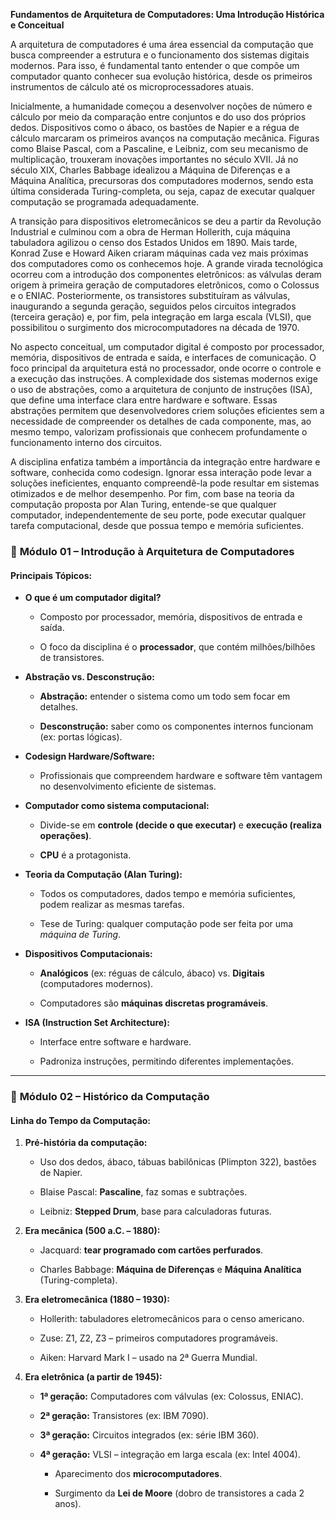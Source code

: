 
**Fundamentos de Arquitetura de Computadores: Uma Introdução Histórica e Conceitual**

A arquitetura de computadores é uma área essencial da computação que busca compreender a estrutura e o funcionamento dos sistemas digitais modernos. Para isso, é fundamental tanto entender o que compõe um computador quanto conhecer sua evolução histórica, desde os primeiros instrumentos de cálculo até os microprocessadores atuais.

Inicialmente, a humanidade começou a desenvolver noções de número e cálculo por meio da comparação entre conjuntos e do uso dos próprios dedos. Dispositivos como o ábaco, os bastões de Napier e a régua de cálculo marcaram os primeiros avanços na computação mecânica. Figuras como Blaise Pascal, com a Pascaline, e Leibniz, com seu mecanismo de multiplicação, trouxeram inovações importantes no século XVII. Já no século XIX, Charles Babbage idealizou a Máquina de Diferenças e a Máquina Analítica, precursoras dos computadores modernos, sendo esta última considerada Turing-completa, ou seja, capaz de executar qualquer computação se programada adequadamente.

A transição para dispositivos eletromecânicos se deu a partir da Revolução Industrial e culminou com a obra de Herman Hollerith, cuja máquina tabuladora agilizou o censo dos Estados Unidos em 1890. Mais tarde, Konrad Zuse e Howard Aiken criaram máquinas cada vez mais próximas dos computadores como os conhecemos hoje. A grande virada tecnológica ocorreu com a introdução dos componentes eletrônicos: as válvulas deram origem à primeira geração de computadores eletrônicos, como o Colossus e o ENIAC. Posteriormente, os transistores substituíram as válvulas, inaugurando a segunda geração, seguidos pelos circuitos integrados (terceira geração) e, por fim, pela integração em larga escala (VLSI), que possibilitou o surgimento dos microcomputadores na década de 1970.

No aspecto conceitual, um computador digital é composto por processador, memória, dispositivos de entrada e saída, e interfaces de comunicação. O foco principal da arquitetura está no processador, onde ocorre o controle e a execução das instruções. A complexidade dos sistemas modernos exige o uso de abstrações, como a arquitetura de conjunto de instruções (ISA), que define uma interface clara entre hardware e software. Essas abstrações permitem que desenvolvedores criem soluções eficientes sem a necessidade de compreender os detalhes de cada componente, mas, ao mesmo tempo, valorizam profissionais que conhecem profundamente o funcionamento interno dos circuitos.

A disciplina enfatiza também a importância da integração entre hardware e software, conhecida como codesign. Ignorar essa interação pode levar a soluções ineficientes, enquanto compreendê-la pode resultar em sistemas otimizados e de melhor desempenho. Por fim, com base na teoria da computação proposta por Alan Turing, entende-se que qualquer computador, independentemente de seu porte, pode executar qualquer tarefa computacional, desde que possua tempo e memória suficientes.


### 📘 **Módulo 01 – Introdução à Arquitetura de Computadores**

#### Principais Tópicos:

- **O que é um computador digital?**
    
    - Composto por processador, memória, dispositivos de entrada e saída.
        
    - O foco da disciplina é o **processador**, que contém milhões/bilhões de transistores.
        
- **Abstração vs. Desconstrução:**
    
    - **Abstração:** entender o sistema como um todo sem focar em detalhes.
        
    - **Desconstrução:** saber como os componentes internos funcionam (ex: portas lógicas).
        
- **Codesign Hardware/Software:**
    
    - Profissionais que compreendem hardware e software têm vantagem no desenvolvimento eficiente de sistemas.
        
- **Computador como sistema computacional:**
    
    - Divide-se em **controle (decide o que executar)** e **execução (realiza operações)**.
        
    - **CPU** é a protagonista.
        
- **Teoria da Computação (Alan Turing):**
    
    - Todos os computadores, dados tempo e memória suficientes, podem realizar as mesmas tarefas.
        
    - Tese de Turing: qualquer computação pode ser feita por uma _máquina de Turing_.
        
- **Dispositivos Computacionais:**
    
    - **Analógicos** (ex: réguas de cálculo, ábaco) vs. **Digitais** (computadores modernos).
        
    - Computadores são **máquinas discretas programáveis**.
        
- **ISA (Instruction Set Architecture):**
    
    - Interface entre software e hardware.
        
    - Padroniza instruções, permitindo diferentes implementações.
        

---

### 📘 **Módulo 02 – Histórico da Computação**

#### Linha do Tempo da Computação:

1. **Pré-história da computação:**
    
    - Uso dos dedos, ábaco, tábuas babilônicas (Plimpton 322), bastões de Napier.
        
    - Blaise Pascal: **Pascaline**, faz somas e subtrações.
        
    - Leibniz: **Stepped Drum**, base para calculadoras futuras.
        
2. **Era mecânica (500 a.C. – 1880):**
    
    - Jacquard: **tear programado com cartões perfurados**.
        
    - Charles Babbage: **Máquina de Diferenças** e **Máquina Analítica** (Turing-completa).
        
3. **Era eletromecânica (1880 – 1930):**
    
    - Hollerith: tabuladores eletromecânicos para o censo americano.
        
    - Zuse: Z1, Z2, Z3 – primeiros computadores programáveis.
        
    - Aiken: Harvard Mark I – usado na 2ª Guerra Mundial.
        
4. **Era eletrônica (a partir de 1945):**
    
    - **1ª geração:** Computadores com válvulas (ex: Colossus, ENIAC).
        
    - **2ª geração:** Transistores (ex: IBM 7090).
        
    - **3ª geração:** Circuitos integrados (ex: série IBM 360).
        
    - **4ª geração:** VLSI – integração em larga escala (ex: Intel 4004).
        
        - Aparecimento dos **microcomputadores**.
            
        - Surgimento da **Lei de Moore** (dobro de transistores a cada 2 anos).